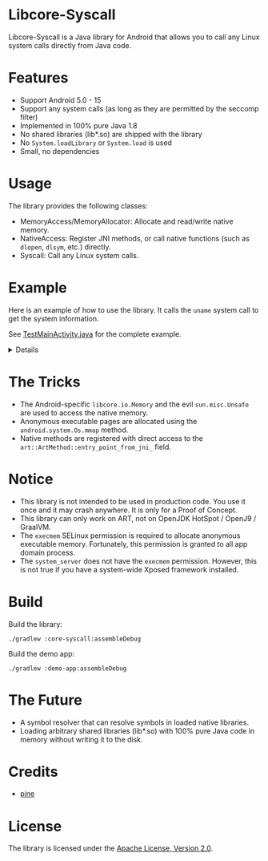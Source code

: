 # Libcore-Syscall

Libcore-Syscall is a Java library for Android that allows you to call any Linux system calls directly from Java code.

# Features

- Support Android 5.0 - 15
- Support any system calls (as long as they are permitted by the seccomp filter)
- Implemented in 100% pure Java 1.8
- No shared libraries (lib*.so) are shipped with the library
- No `System.loadLibrary` or `System.load` is used
- Small, no dependencies

# Usage

The library provides the following classes:

- MemoryAccess/MemoryAllocator: Allocate and read/write native memory.
- NativeAccess: Register JNI methods, or call native functions (such as `dlopen`, `dlsym`, etc.) directly.
- Syscall: Call any Linux system calls.

# Example

Here is an example of how to use the library. It calls the `uname` system call to get the system information.

See [TestMainActivity.java](demo-app/src/main/java/com/example/test/app/TestMainActivity.java) for the complete example.

<details>

```java
import dev.tmpfs.libcoresyscall.core.IAllocatedMemory;
import dev.tmpfs.libcoresyscall.core.MemoryAccess;
import dev.tmpfs.libcoresyscall.core.MemoryAllocator;
import dev.tmpfs.libcoresyscall.core.NativeHelper;
import dev.tmpfs.libcoresyscall.core.Syscall;

public String unameDemo() {
    StringBuilder sb = new StringBuilder();
    int __NR_uname;
    switch (NativeHelper.getCurrentRuntimeIsa()) {
        case NativeHelper.ISA_X86_64:
            __NR_uname = 63;
            break;
        case NativeHelper.ISA_ARM64:
            __NR_uname = 160;
            break;
        // add other architectures here ...
    }
    // The struct of utsname can be found in <sys/utsname.h> in the NDK.
    // ...
    int releaseOffset = 65 * 2;
    // ...
    int utsSize = 65 * 6;
    try (IAllocatedMemory uts = MemoryAllocator.allocate(utsSize, true)) {
        long utsAddress = uts.getAddress();
        Syscall.syscall(__NR_uname, utsAddress);
        // ...
        sb.append("release = ").append(MemoryAccess.peekCString(utsAddress + releaseOffset));
        // ...
        sb.append("\n");
    } catch (ErrnoException e) {
        sb.append("ErrnoException: ").append(e.getMessage());
    }
    return sb.toString();
}
```

</details>

# The Tricks

- The Android-specific `libcore.io.Memory` and the evil `sun.misc.Unsafe` are used to access the native memory.
- Anonymous executable pages are allocated using the `android.system.Os.mmap` method.
- Native methods are registered with direct access to the `art::ArtMethod::entry_point_from_jni_` field.

# Notice

- This library is not intended to be used in production code. You use it once and it may crash anywhere. It is only for a Proof of Concept.
- This library can only work on ART, not on OpenJDK HotSpot / OpenJ9 / GraalVM.
- The `execmem` SELinux permission is required to allocate anonymous executable memory. Fortunately, this permission is granted to all app domain process.
- The `system_server` does not have the `execmem` permission. However, this is not true if you have a system-wide Xposed framework installed.

# Build

Build the library:

```shell
./gradlew :core-syscall:assembleDebug
```

Build the demo app:

```shell
./gradlew :demo-app:assembleDebug
```

# The Future

- A symbol resolver that can resolve symbols in loaded native libraries.
- Loading arbitrary shared libraries (lib*.so) with 100% pure Java code in memory without writing it to the disk.

# Credits

- [pine](https://github.com/canyie/pine)

# License

The library is licensed under the [Apache License, Version 2.0](http://www.apache.org/licenses/LICENSE-2.0).
